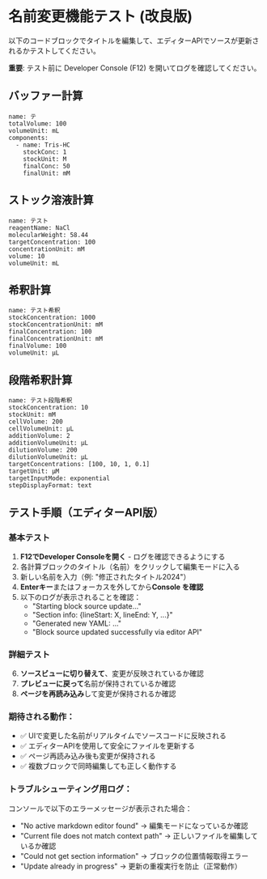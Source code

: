# 名前変更機能テスト (改良版)

以下のコードブロックでタイトルを編集して、エディターAPIでソースが更新されるかテストしてください。

**重要**: テスト前に Developer Console (F12) を開いてログを確認してください。

## バッファー計算

```buffer
name: テ
totalVolume: 100
volumeUnit: mL
components:
  - name: Tris-HC
    stockConc: 1
    stockUnit: M
    finalConc: 50
    finalUnit: mM
```

## ストック溶液計算

```stock
name: テスト
reagentName: NaCl
molecularWeight: 58.44
targetConcentration: 100
concentrationUnit: mM
volume: 10
volumeUnit: mL
```

## 希釈計算

```dilution
name: テスト希釈
stockConcentration: 1000
stockConcentrationUnit: mM
finalConcentration: 100
finalConcentrationUnit: mM
finalVolume: 100
volumeUnit: µL
```

## 段階希釈計算

```serial-dilution
name: テスト段階希釈
stockConcentration: 10
stockUnit: mM
cellVolume: 200
cellVolumeUnit: µL
additionVolume: 2
additionVolumeUnit: µL
dilutionVolume: 200
dilutionVolumeUnit: µL
targetConcentrations: [100, 10, 1, 0.1]
targetUnit: µM
targetInputMode: exponential
stepDisplayFormat: text
```

## テスト手順（エディターAPI版）

### 基本テスト
1. **F12でDeveloper Consoleを開く** - ログを確認できるようにする
2. 各計算ブロックのタイトル（名前）をクリックして編集モードに入る
3. 新しい名前を入力（例: "修正されたタイトル2024"）
4. **Enterキー**またはフォーカスを外してから**Console を確認**
5. 以下のログが表示されることを確認：
   - "Starting block source update..."
   - "Section info: {lineStart: X, lineEnd: Y, ...}"
   - "Generated new YAML: ..."
   - "Block source updated successfully via editor API"

### 詳細テスト
6. **ソースビューに切り替えて**、変更が反映されているか確認
7. **プレビューに戻って**名前が保持されているか確認
8. **ページを再読み込み**して変更が保持されるか確認

### 期待される動作：
- ✅ UIで変更した名前がリアルタイムでソースコードに反映される
- ✅ エディターAPIを使用して安全にファイルを更新する
- ✅ ページ再読み込み後も変更が保持される
- ✅ 複数ブロックで同時編集しても正しく動作する

### トラブルシューティング用ログ：
コンソールで以下のエラーメッセージが表示された場合：
- "No active markdown editor found" → 編集モードになっているか確認
- "Current file does not match context path" → 正しいファイルを編集しているか確認
- "Could not get section information" → ブロックの位置情報取得エラー
- "Update already in progress" → 更新の重複実行を防止（正常動作）